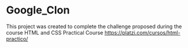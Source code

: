 # Google_Clon
This project was created to complete the challenge proposed during the course HTML and CSS Practical Course https://platzi.com/cursos/html-practico/